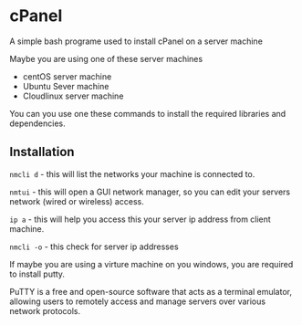 # cPanel
A simple bash programe used to install cPanel on a server machine

Maybe you are using one of these server machines
- centOS server machine
- Ubuntu Sever machine
- Cloudlinux server machine

You can you use one these commands to install the required libraries and dependencies.
## Installation
```nmcli d``` - this will list the networks your machine is connected to.

```nmtui``` - this will open a GUI network manager, so you can edit your servers network (wired or wireless) access.

```ip a``` - this will help you access this your server ip address from client machine.

```nmcli -o``` - this check for server ip addresses

If maybe you are using a virture machine on you windows, you are required to install putty.

PuTTY is a free and open-source software that acts as a terminal emulator, allowing users to remotely access and manage servers over various network protocols.
